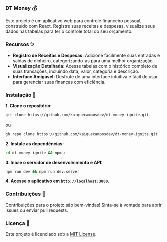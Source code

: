 ### DT Money 💰
Este projeto é um aplicativo web para controle financeiro pessoal, construído com React. Registre suas receitas e despesas, visualize seus dados nas tabelas para ter o controle total do seu orçamento.
### Recursos ✨
- **Registro de Receitas e Despesas:** Adicione facilmente suas entradas e saídas de dinheiro, categorizando-as para uma melhor organização.
- **Visualização Detalhada:** Acesse tabelas com o histórico completo de suas transações, incluindo data, valor, categoria e descrição.
- **Interface Amigável:** Desfrute de uma interface intuitiva e fácil de usar para gerenciar suas finanças com eficiência.
### Instalação 🚀
**1. Clone o repositório:**
```bash
git clone https://github.com/kaiquecamposdev/dt-money-ignite.git
```
ou 
```bash
gh repo clone https://github.com/kaiquecamposdev/dt-money-ignite.git
```
**2. Instale as dependências:**
```bash
cd dt-money-ignite && npm i
```
**3. Inicie o servidor de desenvolvimento e API:**
```bash
npm run dev && npm run dev:server
```
**4. Acesse o aplicativo em `http://localhost:3000`.**
### Contribuições 🤝
Contribuições para o projeto são bem-vindas! Sinta-se à vontade para abrir issues ou enviar pull requests.
### Licença 📝
Este projeto é licenciado sob a [MIT License](./LICENSE).
